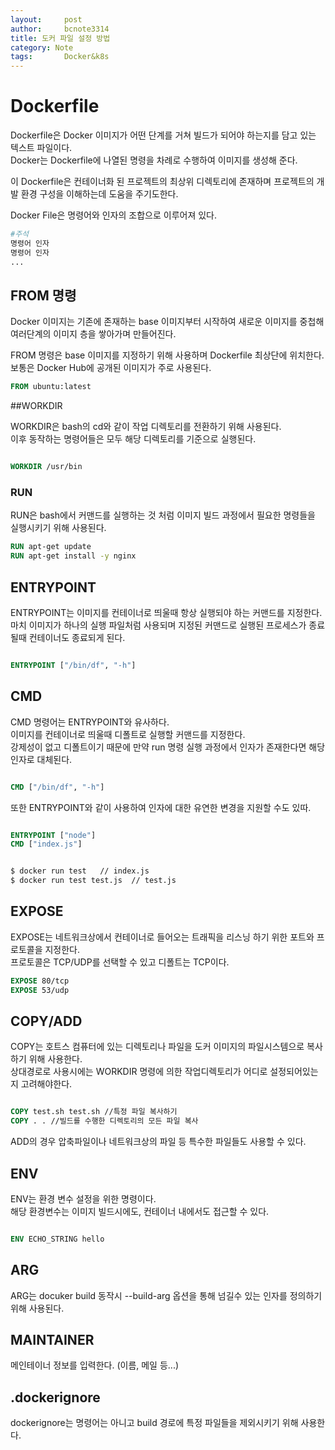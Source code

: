 ```yaml
---
layout:     post
author:     bcnote3314
title: 도커 파일 설정 방법
category: Note
tags: 		Docker&k8s
---
```


# Dockerfile

Dockerfile은 Docker 이미지가 어떤 단계를 거쳐 빌드가 되어야 하는지를 담고 있는 텍스트 파일이다.  
Docker는 Dockerfile에 나열된 명령을 차례로 수행하여 이미지를 생성해 준다.  

이 Dockerfile은 컨테이너화 된 프로젝트의 최상위 디렉토리에 존재하며 프로젝트의 개발 환경 구성을 이해하는데 도움을 주기도한다.  

Docker File은 명령어와 인자의 조합으로 이루어져 있다.  
```dockerfile
#주석
명령어 인자
명령어 인자
...
```

## FROM 명령

Docker 이미지는 기존에 존재하는 base 이미지부터 시작하여 새로운 이미지를 중첩해 여러단계의 이미지 층을 쌓아가며 만들어진다.  

FROM 명령은 base 이미지를 지정하기 위해 사용하며 Dockerfile 최상단에 위치한다.  
보통은 Docker Hub에 공개된 이미지가 주로 사용된다.  

```dockerfile
FROM ubuntu:latest
```

##WORKDIR 

WORKDIR은 bash의 cd와 같이 작업 디렉토리를 전환하기 위해 사용된다.  
이후 동작하는 명령어들은 모두 해당 디렉토리를 기준으로 실행된다.

```dockerfile

WORKDIR /usr/bin
```

### RUN

RUN은 bash에서 커맨드를 실행하는 것 처럼 이미지 빌드 과정에서 필요한 명령들을 실행시키기 위해 사용된다.  

```dockerfile
RUN apt-get update
RUN apt-get install -y nginx
```

## ENTRYPOINT

ENTRYPOINT는 이미지를 컨테이너로 띄울때 항상 실행되야 하는 커맨드를 지정한다.  
마치 이미지가 하나의 실행 파일처럼 사용되며 지정된 커맨드로 실행된 프로세스가 종료될때 컨테이너도 종료되게 된다.

```dockerfile

ENTRYPOINT ["/bin/df", "-h"]

```

## CMD

CMD 명령어는 ENTRYPOINT와 유사하다.  
이미지를 컨테이너로 띄울때 디폴트로 실행할 커맨드를 지정한다.  
강제성이 없고 디폴트이기 때문에 만약 run 명령 실행 과정에서 인자가 존재한다면 해당 인자로 대체된다.  



```dockerfile

CMD ["/bin/df", "-h"]

```

또한 ENTRYPOINT와 같이 사용하여 인자에 대한 유연한 변경을 지원할 수도 있따.

```dockerfile

ENTRYPOINT ["node"]
CMD ["index.js"]

```

```bash

$ docker run test   // index.js
$ docker run test test.js  // test.js

```

## EXPOSE

EXPOSE는 네트워크상에서 컨테이너로 들어오는 트래픽을 리스닝 하기 위한 포트와 프로토콜을 지정한다.  
프로토콜은 TCP/UDP를 선택할 수 있고 디폴트는 TCP이다.  

```dockerfile
EXPOSE 80/tcp
EXPOSE 53/udp
```


## COPY/ADD

COPY는 호트스 컴퓨터에 있는 디렉토리나 파일을 도커 이미지의 파일시스템으로 복사하기 위해 사용한다.  
상대경로로 사용시에는 WORKDIR 명령에 의한 작업디렉토리가 어디로 설정되어있는지 고려해야한다.  

```dockerfile

COPY test.sh test.sh //특정 파일 복사하기
COPY . . //빌드를 수행한 디렉토리의 모든 파일 복사

```

ADD의 경우 압축파일이나 네트워크상의 파일 등 특수한 파일들도 사용할 수 있다.  

## ENV

ENV는 환경 변수 설정을 위한 명령이다.  
해당 환경변수는 이미지 빌드시에도, 컨테이너 내에서도 접근할 수 있다.

```dockerfile

ENV ECHO_STRING hello

```

## ARG

ARG는 docuker build 동작시 --build-arg 옵션을 통해 넘길수 있는 인자를 정의하기 위해 사용된다.


## MAINTAINER

메인테이너 정보를 입력한다. (이름, 메일 등...)

## .dockerignore 

dockerignore는 명령어는 아니고 build 경로에 특정 파일들을 제외시키기 위해 사용한다. 
